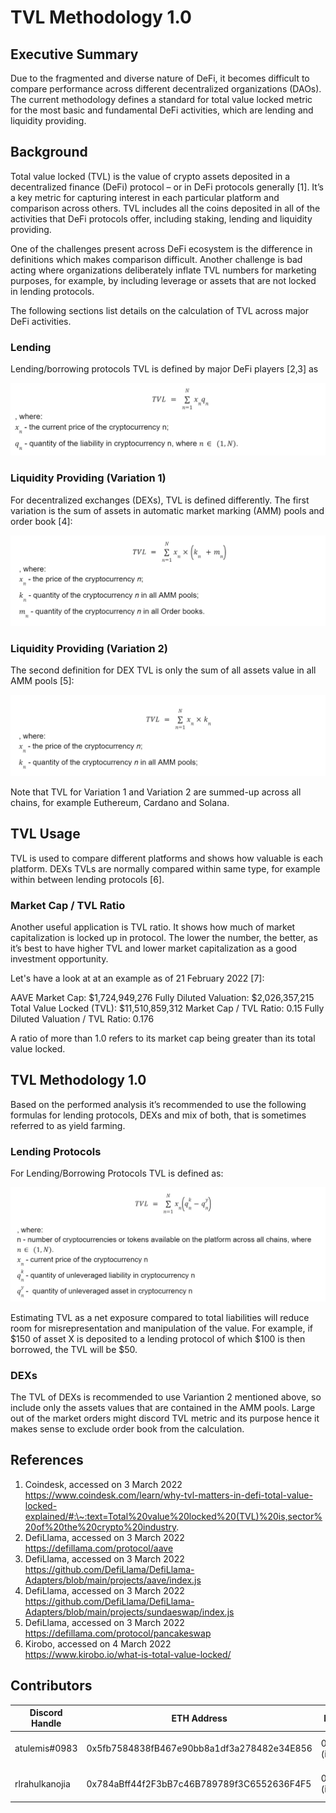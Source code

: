# TVL Methodology 1.0

## Executive Summary

Due to the fragmented and diverse nature of DeFi, it becomes difficult to compare performance across different decentralized organizations (DAOs). The current methodology defines a standard for total value locked metric for the most basic and fundamental DeFi activities, which are lending and liquidity providing.

## Background

Total value locked (TVL) is the value of crypto assets deposited in a decentralized finance (DeFi) protocol – or in DeFi protocols generally \[1]. It’s a key metric for capturing interest in each particular platform and comparison across others. TVL includes all the coins deposited in all of the activities that DeFi protocols offer, including staking, lending and liquidity providing.

One of the challenges present across DeFi ecosystem is the difference in definitions which makes comparison difficult. Another challenge is bad acting where organizations deliberately inflate TVL numbers for marketing purposes, for example, by including leverage or assets that are not locked in lending protocols.

The following sections list details on the calculation of TVL across major DeFi activities.

### Lending

Lending/borrowing protocols TVL is defined by major DeFi players \[2,3] as

![](<../../.gitbook/assets/image (4).png>)

### Liquidity Providing (Variation 1)

For decentralized exchanges (DEXs), TVL is defined differently. The first variation is the sum of assets in automatic market marking (AMM) pools and order book \[4]:

![](<../../.gitbook/assets/image (5).png>)

### Liquidity Providing (Variation 2)

The second definition for DEX TVL is only the sum of all assets value in all AMM pools \[5]:

![](<../../.gitbook/assets/image (6).png>)

Note that TVL for Variation 1 and Variation 2 are summed-up across all chains, for example Euthereum, Cardano and Solana.

## TVL Usage

TVL is used to compare different platforms and shows how valuable is each platform. DEXs TVLs are normally compared within same type, for example within between lending protocols \[6].

### Market Cap / TVL Ratio

Another useful application is TVL ratio. It shows how much of market capitalization is locked up in protocol. The lower the number, the better, as it’s best to have higher TVL and lower market capitalization as a good investment opportunity.

Let's have a look at at an example as of 21 February 2022 \[7]:

AAVE Market Cap: $1,724,949,276 Fully Diluted Valuation: $2,026,357,215 Total Value Locked (TVL): $11,510,859,312 Market Cap / TVL Ratio: 0.15 Fully Diluted Valuation / TVL Ratio: 0.176

A ratio of more than 1.0 refers to its market cap being greater than its total value locked.

## TVL Methodology 1.0&#x20;

Based on the performed analysis it’s recommended to use the following formulas for lending protocols, DEXs and mix of both, that is sometimes referred to as yield farming.&#x20;

### Lending Protocols&#x20;

For Lending/Borrowing Protocols TVL is defined as:

![](<../../.gitbook/assets/image (7).png>)

Estimating TVL as a net exposure compared to total liabilities will reduce room for misrepresentation and manipulation of the value. For example, if $150 of asset X is deposited to a lending protocol of which $100 is then borrowed, the TVL will be $50.

### DEXs

The TVL of DEXs is recommended to use Variantion 2 mentioned above, so include only the assets values that are contained in the AMM pools. Large out of the market orders might discord TVL metric and its purpose hence it makes sense to exclude order book from the calculation.

## References

1. Coindesk, accessed on 3 March 2022\
   https://www.coindesk.com/learn/why-tvl-matters-in-defi-total-value-locked-explained/#:\~:text=Total%20value%20locked%20(TVL)%20is,sector%20of%20the%20crypto%20industry.
2. DefiLlama, accessed on 3 March 2022\
   https://defillama.com/protocol/aave
3. DefiLlama, accessed on 3 March 2022 \
   https://github.com/DefiLlama/DefiLlama-Adapters/blob/main/projects/aave/index.js
4. DefiLlama, accessed on 3 March 2022\
   https://github.com/DefiLlama/DefiLlama-Adapters/blob/main/projects/sundaeswap/index.js
5. DefiLlama, accessed on 3 March 2022\
   https://defillama.com/protocol/pancakeswap
6. Kirobo, accessed on 4 March 2022\
   https://www.kirobo.io/what-is-total-value-locked/

## Contributors&#x20;

| Discord Handle | ETH Address                                | Reward           | Contribution     | Date         |
| -------------- | ------------------------------------------ | ---------------- | ---------------- | ------------ |
| atulemis#0983  | 0x5fb7584838fB467e90bb8a1df3a278482e34E856 | 0 CMK (internal) | Original version | 7 March 2022 |
| rlrahulkanojia | 0x784aBff44f2F3bB7c46B789789f3C6552636F4F5 | 0 CMK (internal) | Original version | 7 March 2022 |

